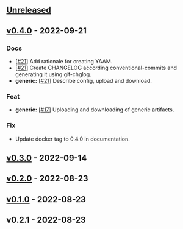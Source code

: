 <a name="unreleased"></a>
## [Unreleased]


<a name="v0.4.0"></a>
## [v0.4.0] - 2022-09-21
### Docs
- [[#21](https://github.com/030/yaam/issues/21)] Add rationale for creating YAAM.
- [[#21](https://github.com/030/yaam/issues/21)] Create CHANGELOG according conventional-commits and generating it using git-chglog.
- **generic:** [[#21](https://github.com/030/yaam/issues/21)] Describe config, upload and download.

### Feat
- **generic:** [[#17](https://github.com/030/yaam/issues/17)] Uploading and downloading of generic artifacts.

### Fix
- Update docker tag to 0.4.0 in documentation.


<a name="v0.3.0"></a>
## [v0.3.0] - 2022-09-14

<a name="v0.2.0"></a>
## [v0.2.0] - 2022-08-23

<a name="v0.1.0"></a>
## [v0.1.0] - 2022-08-23

<a name="v0.2.1"></a>
## v0.2.1 - 2022-08-23

[Unreleased]: https://github.com/030/yaam/compare/v0.4.0...HEAD
[v0.4.0]: https://github.com/030/yaam/compare/v0.3.0...v0.4.0
[v0.3.0]: https://github.com/030/yaam/compare/v0.2.0...v0.3.0
[v0.2.0]: https://github.com/030/yaam/compare/v0.1.0...v0.2.0
[v0.1.0]: https://github.com/030/yaam/compare/v0.2.1...v0.1.0
